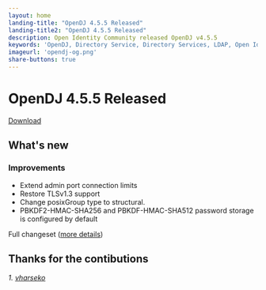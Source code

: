```yaml
---
layout: home
landing-title: "OpenDJ 4.5.5 Released"
landing-title2: "OpenDJ 4.5.5 Released"
description: Open Identity Community released OpenDJ v4.5.5
keywords: 'OpenDJ, Directory Service, Directory Services, LDAP, Open Identity Platform, Docker'
imageurl: 'opendj-og.png'
share-buttons: true
---
```

# OpenDJ 4.5.5 Released
[Download](https://github.com/OpenIdentityPlatform/OpenDJ/releases/tag/4.5.5)

## What's new

### Improvements
* Extend admin port connection limits 
* Restore TLSv1.3 support
* Change posixGroup type to structural.
* PBKDF2-HMAC-SHA256 and PBKDF-HMAC-SHA512 password storage is configured by default

Full changeset ([more details](https://github.com/OpenIdentityPlatform/OpenDJ/compare/4.5.4...4.5.5))

## Thanks for the contibutions

<i id="vharseko"><i>1. <a href="https://github.com/vharseko" target="_blank">vharseko</a></i>

